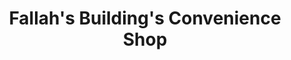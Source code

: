 ---
title: "Fallah's Building's Convenience Shop"
url: /buedu/fallahs-buildings-convenience-shop/
shop: convenience
---